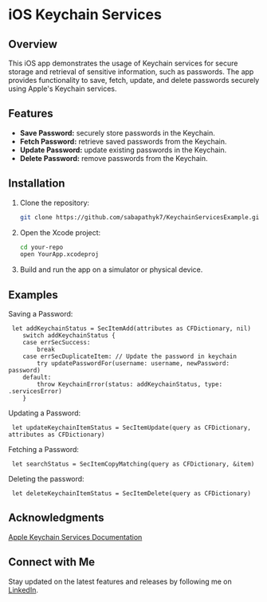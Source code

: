 # iOS Keychain Services

## Overview

This iOS app demonstrates the usage of Keychain services for secure storage and retrieval of sensitive information, such as passwords. The app provides functionality to save, fetch, update, and delete passwords securely using Apple's Keychain services.

## Features

- **Save Password:** securely store passwords in the Keychain.
- **Fetch Password:** retrieve saved passwords from the Keychain.
- **Update Password:** update existing passwords in the Keychain.
- **Delete Password:** remove passwords from the Keychain.

## Installation

1. Clone the repository:

   ```bash
   git clone https://github.com/sabapathyk7/KeychainServicesExample.git
2. Open the Xcode project:
     ```bash
    cd your-repo
    open YourApp.xcodeproj
3. Build and run the app on a simulator or physical device.


## Examples
Saving a Password:
   
     let addKeychainStatus = SecItemAdd(attributes as CFDictionary, nil)
        switch addKeychainStatus {
        case errSecSuccess:
            break
        case errSecDuplicateItem: // Update the password in keychain
            try updatePasswordFor(username: username, newPassword: password)
        default:
            throw KeychainError(status: addKeychainStatus, type: .servicesError)
        }

Updating a Password:
   
     let updateKeychainItemStatus = SecItemUpdate(query as CFDictionary, attributes as CFDictionary)

Fetching a Password:
   
     let searchStatus = SecItemCopyMatching(query as CFDictionary, &item)
     
Deleting the password:
   
     let deleteKeychainItemStatus = SecItemDelete(query as CFDictionary)

     
## Acknowledgments
[Apple Keychain Services Documentation](https://developer.apple.com/documentation/security/keychain_services)

## Connect with Me
Stay updated on the latest features and releases by following me on [LinkedIn](https://www.linkedin.com/in/sabapathy7/).
